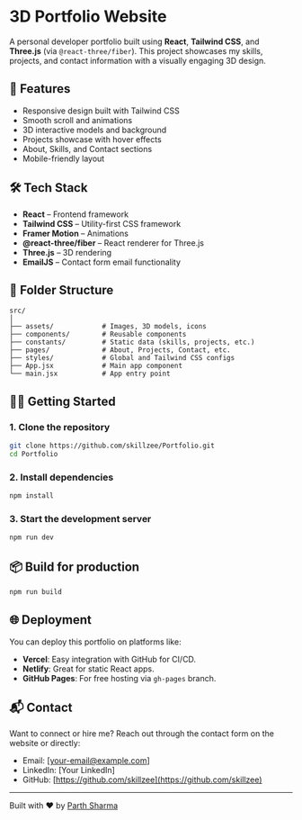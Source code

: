 # 3D Portfolio Website

A personal developer portfolio built using **React**, **Tailwind CSS**, and **Three.js** (via `@react-three/fiber`). This project showcases my skills, projects, and contact information with a visually engaging 3D design.

## 🚀 Features

- Responsive design built with Tailwind CSS  
- Smooth scroll and animations  
- 3D interactive models and background  
- Projects showcase with hover effects  
- About, Skills, and Contact sections  
- Mobile-friendly layout  

## 🛠️ Tech Stack

- **React** – Frontend framework  
- **Tailwind CSS** – Utility-first CSS framework  
- **Framer Motion** – Animations  
- **@react-three/fiber** – React renderer for Three.js  
- **Three.js** – 3D rendering  
- **EmailJS** – Contact form email functionality  

## 📂 Folder Structure

```
src/
│
├── assets/            # Images, 3D models, icons
├── components/        # Reusable components
├── constants/         # Static data (skills, projects, etc.)
├── pages/             # About, Projects, Contact, etc.
├── styles/            # Global and Tailwind CSS configs
├── App.jsx            # Main app component
└── main.jsx           # App entry point
```

## 🧑‍💻 Getting Started

### 1. Clone the repository
```bash
git clone https://github.com/skillzee/Portfolio.git
cd Portfolio
```

### 2. Install dependencies
```bash
npm install
```

### 3. Start the development server
```bash
npm run dev
```

## 📦 Build for production
```bash
npm run build
```

## 🌐 Deployment

You can deploy this portfolio on platforms like:

- **Vercel**: Easy integration with GitHub for CI/CD.  
- **Netlify**: Great for static React apps.  
- **GitHub Pages**: For free hosting via `gh-pages` branch.  

## 📬 Contact

Want to connect or hire me? Reach out through the contact form on the website or directly:

- Email: [your-email@example.com]  
- LinkedIn: [Your LinkedIn]  
- GitHub: [https://github.com/skillzee](https://github.com/skillzee)  

---

Built with ❤️ by [Parth Sharma](https://github.com/skillzee)

